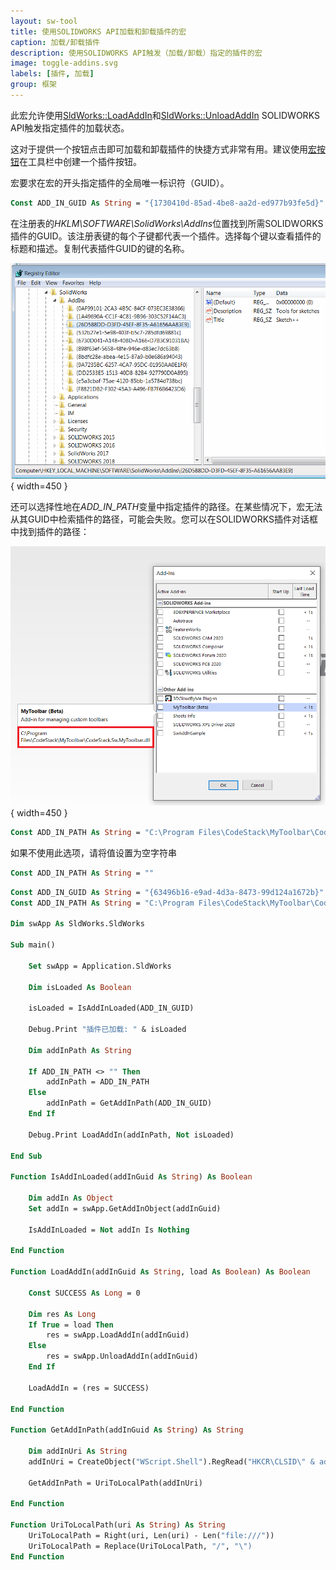 ```yaml
---
layout: sw-tool
title: 使用SOLIDWORKS API加载和卸载插件的宏
caption: 加载/卸载插件
description: 使用SOLIDWORKS API触发（加载/卸载）指定的插件的宏
image: toggle-addins.svg
labels: [插件, 加载]
group: 框架
---
```

此宏允许使用[SldWorks::LoadAddIn](https://help.solidworks.com/2018/english/api/sldworksapi/solidworks.interop.sldworks~solidworks.interop.sldworks.isldworks~loadaddin.html)和[SldWorks::UnloadAddIn](https://help.solidworks.com/2018/english/api/sldworksapi/solidworks.interop.sldworks~solidworks.interop.sldworks.isldworks~unloadaddin.html) SOLIDWORKS API触发指定插件的加载状态。

这对于提供一个按钮点击即可加载和卸载插件的快捷方式非常有用。建议使用[宏按钮](/docs/codestack/solidworks-api/getting-started/macros/macro-buttons/)在工具栏中创建一个插件按钮。

宏要求在宏的开头指定插件的全局唯一标识符（GUID）。

~~~ vb
Const ADD_IN_GUID As String = "{1730410d-85ad-4be8-aa2d-ed977b93fe5d}"
~~~

在注册表的*HKLM\SOFTWARE\SolidWorks\AddIns*位置找到所需SOLIDWORKS插件的GUID。该注册表键的每个子键都代表一个插件。选择每个键以查看插件的标题和描述。复制代表插件GUID的键的名称。

![注册表中的可用插件](addins-registry.png){ width=450 }

还可以选择性地在*ADD_IN_PATH*变量中指定插件的路径。在某些情况下，宏无法从其GUID中检索插件的路径，可能会失败。您可以在SOLIDWORKS插件对话框中找到插件的路径：

![SOLIDWORKS菜单中的插件列表](addins-list.png){ width=450 }

~~~ vb
Const ADD_IN_PATH As String = "C:\Program Files\CodeStack\MyToolbar\CodeStack.Sw.MyToolbar.dll"
~~~

如果不使用此选项，请将值设置为空字符串

~~~ vb
Const ADD_IN_PATH As String = ""
~~~

~~~ vb
Const ADD_IN_GUID As String = "{63496b16-e9ad-4d3a-8473-99d124a1672b}"
Const ADD_IN_PATH As String = "C:\Program Files\CodeStack\MyToolbar\CodeStack.Sw.MyToolbar.dll"

Dim swApp As SldWorks.SldWorks

Sub main()

    Set swApp = Application.SldWorks
    
    Dim isLoaded As Boolean
    
    isLoaded = IsAddInLoaded(ADD_IN_GUID)
    
    Debug.Print "插件已加载: " & isLoaded
    
    Dim addInPath As String
    
    If ADD_IN_PATH <> "" Then
        addInPath = ADD_IN_PATH
    Else
        addInPath = GetAddInPath(ADD_IN_GUID)
    End If
    
    Debug.Print LoadAddIn(addInPath, Not isLoaded)
    
End Sub

Function IsAddInLoaded(addInGuid As String) As Boolean
    
    Dim addIn As Object
    Set addIn = swApp.GetAddInObject(addInGuid)
    
    IsAddInLoaded = Not addIn Is Nothing
    
End Function

Function LoadAddIn(addInGuid As String, load As Boolean) As Boolean
    
    Const SUCCESS As Long = 0
    
    Dim res As Long
    If True = load Then
        res = swApp.LoadAddIn(addInGuid)
    Else
        res = swApp.UnloadAddIn(addInGuid)
    End If
    
    LoadAddIn = (res = SUCCESS)
    
End Function

Function GetAddInPath(addInGuid As String) As String
    
    Dim addInUri As String
    addInUri = CreateObject("WScript.Shell").RegRead("HKCR\CLSID\" & addInGuid & "\InprocServer32\CodeBase")
    
    GetAddInPath = UriToLocalPath(addInUri)
    
End Function

Function UriToLocalPath(uri As String) As String
    UriToLocalPath = Right(uri, Len(uri) - Len("file:///"))
    UriToLocalPath = Replace(UriToLocalPath, "/", "\")
End Function
~~~